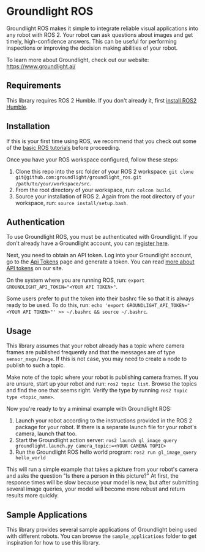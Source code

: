 # Groundlight ROS

Groundlight ROS makes it simple to integrate reliable visual applications into any robot with ROS 2. Your robot can ask questions about images and get timely, high-confidence answers. This can be useful for performing inspections or improving the decision making abilities of your robot. 

To learn more about Groundlight, check out our website: https://www.groundlight.ai/

## Requirements
This library requires ROS 2 Humble. If you don't already it, first [install ROS2 Humble](https://docs.ros.org/en/humble/Installation.html).

## Installation
If this is your first time using ROS, we recommend that you check out some of the [basic ROS tutorials](https://docs.ros.org/en/humble/Tutorials.html) before proceeding.

Once you have your ROS workspace configured, follow these steps:
1. Clone this repo into the src folder of your ROS 2 workspace: `git clone git@github.com:groundlight/groundlight_ros.git /path/to/your/workspace/src`.
2. From the root directory of your workspace, run: `colcon build`.
3. Source your installation of ROS 2. Again from the root directory of your workspace, run: `source install/setup.bash`.

## Authentication
To use Groundlight ROS, you must be authenticated with Groundlight. If you don't already have a Groundlight account, you can [register here](https://www.groundlight.ai/Signup). 

Next, you need to obtain an API token. Log into your Groundlight account, go to the [Api Tokens](https://app.groundlight.ai/reef/my-account/api-tokens) page and generate a token. You can read [more about API tokens](https://code.groundlight.ai/python-sdk/docs/getting-started/api-tokens) on our site.

On the system where you are running ROS, run: `export GROUNDLIGHT_API_TOKEN="<YOUR API TOKEN>"`.

Some users prefer to put the token into their bashrc file so that it is always ready to be used. To do this, run: `echo 'export GROUNDLIGHT_API_TOKEN="<YOUR API TOKEN>"' >> ~/.bashrc && source ~/.bashrc`.

## Usage
This library assumes that your robot already has a topic where camera frames are published frequently and that the messages are of type `sensor_msgs/Image`. If this is not case, you may need to create a node to publish to such a topic.

Make note of the topic where your robot is publishing camera frames. If you are unsure, start up your robot and run: `ros2 topic list`. Browse the topics and find the one that seems right. Verify the type by running `ros2 topic type <topic_name>`.

Now you're ready to try a minimal example with Groundlight ROS:
1. Launch your robot according to the instructions provided in the ROS 2 package for your robot. If there is a separate launch file for your robot's camera, launch that too.
2. Start the Groundlight action server: `ros2 launch gl_image_query groundlight.launch.py camera_topic:=<YOUR CAMERA TOPIC>`
3. Run the Groundlight ROS hello world program: `ros2 run gl_image_query hello_world`

This will run a simple example that takes a picture from your robot's camera and asks the question "Is there a person in this picture?" At first, the response times will be slow because your model is new, but after submitting several image queries, your model will become more robust and return results more quickly.

## Sample Applications
This library provides several sample applications of Groundlight being used with different robots. You can browse the `sample_applications` folder to get inspiration for how to use this library.

